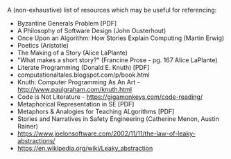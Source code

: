 A (non-exhaustive) list of resources which may be useful for referencing:

* Byzantine Generals Problem [PDF]
* A Philosophy of Software Design (John Ousterhout)
* Once Upon an Algorithm: How Stories Explain Computing (Martin Erwig)
* Poetics (Aristotle)
* The Making of a Story (Alice LaPlante)
* "What makes a short story?" (Francine Prose - pg. 167 Alice LaPlante)
* Literate Programming (Donald E. Knuth) [PDF]
* computationaltales.blogspot.com/p/book.html
* Knuth: Computer Programming As An Art - http://www.paulgraham.com/knuth.html
* Code is Not Literature - https://gigamonkeys.com/code-reading/
* Metaphorical Representation in SE [PDF]
* Metaphors & Analogies for Teaching ALgorithms [PDF]
* Stories and Narratives in Safety Engineering (Catherine Menon, Austin Rainer)
* https://www.joelonsoftware.com/2002/11/11/the-law-of-leaky-abstractions/
* https://en.wikipedia.org/wiki/Leaky_abstraction
